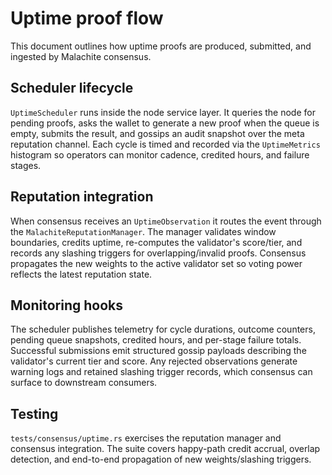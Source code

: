 # Uptime proof flow

This document outlines how uptime proofs are produced, submitted, and ingested by
Malachite consensus.

## Scheduler lifecycle

`UptimeScheduler` runs inside the node service layer. It queries the node for
pending proofs, asks the wallet to generate a new proof when the queue is empty,
submits the result, and gossips an audit snapshot over the meta reputation
channel. Each cycle is timed and recorded via the `UptimeMetrics` histogram so
operators can monitor cadence, credited hours, and failure stages.

## Reputation integration

When consensus receives an `UptimeObservation` it routes the event through the
`MalachiteReputationManager`. The manager validates window boundaries, credits
uptime, re-computes the validator's score/tier, and records any slashing
triggers for overlapping/invalid proofs. Consensus propagates the new weights to
the active validator set so voting power reflects the latest reputation state.

## Monitoring hooks

The scheduler publishes telemetry for cycle durations, outcome counters,
pending queue snapshots, credited hours, and per-stage failure totals. Successful
submissions emit structured gossip payloads describing the validator's current
tier and score. Any rejected observations generate warning logs and retained
slashing trigger records, which consensus can surface to downstream consumers.

## Testing

`tests/consensus/uptime.rs` exercises the reputation manager and consensus
integration. The suite covers happy-path credit accrual, overlap detection, and
end-to-end propagation of new weights/slashing triggers.
